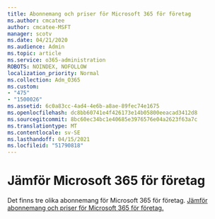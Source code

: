 ```yaml
---
title: Abonnemang och priser för Microsoft 365 för företag
ms.author: cmcatee
author: cmcatee-MSFT
manager: scotv
ms.date: 04/21/2020
ms.audience: Admin
ms.topic: article
ms.service: o365-administration
ROBOTS: NOINDEX, NOFOLLOW
localization_priority: Normal
ms.collection: Adm_O365
ms.custom:
- "475"
- "1500026"
ms.assetid: 6c0a83cc-4ad4-4e6b-a8ae-89fec74e1675
ms.openlocfilehash: dc8bb60741e4f426173e14b05800eeacad3412d8
ms.sourcegitcommit: 8bc60ec34bc1e40685e3976576e04a2623f63a7c
ms.translationtype: MT
ms.contentlocale: sv-SE
ms.lasthandoff: 04/15/2021
ms.locfileid: "51790818"
---
```

# <a name="compare-microsoft-365-for-business"></a>Jämför Microsoft 365 för företag

Det finns tre olika abonnemang för Microsoft 365 för företag. [Jämför abonnemang och priser för Microsoft 365 för företag.](https://products.office.com/compare-all-microsoft-office-products?tab=2)  